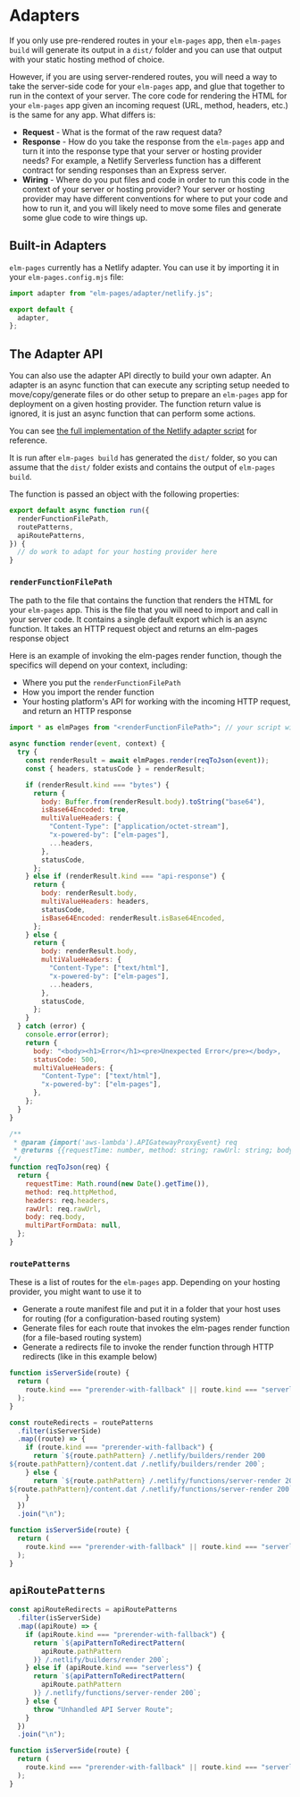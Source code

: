 # Adapters

If you only use pre-rendered routes in your `elm-pages` app, then `elm-pages build` will generate its output in a `dist/` folder and you can use that output with your static hosting method of choice.

However, if you are using server-rendered routes, you will need a way to take the server-side code for your `elm-pages` app, and glue that together to run in the context of your server. The core code for rendering the HTML for your `elm-pages` app given an incoming request (URL, method, headers, etc.) is the same for any app. What differs is:

- **Request** - What is the format of the raw request data?
- **Response** - How do you take the response from the `elm-pages` app and turn it into the response type that your server or hosting provider needs? For example, a Netlify Serverless function has a different contract for sending responses than an Express server.
- **Wiring** - Where do you put files and code in order to run this code in the context of your server or hosting provider? Your server or hosting provider may have different conventions for where to put your code and how to run it, and you will likely need to move some files and generate some glue code to wire things up.

## Built-in Adapters

`elm-pages` currently has a Netlify adapter. You can use it by importing it in your `elm-pages.config.mjs` file:

```js
import adapter from "elm-pages/adapter/netlify.js";

export default {
  adapter,
};
```

## The Adapter API

You can also use the adapter API directly to build your own adapter. An adapter is an async function that can execute any scripting setup needed to move/copy/generate files or do other setup to prepare an `elm-pages` app for deployment on a given hosting provider. The function return value is ignored, it is just an async function that can perform some actions.

You can see [the full implementation of the Netlify adapter script](https://github.com/dillonkearns/elm-pages/blob/master/adapter/netlify.js) for reference.

It is run after `elm-pages build` has generated the `dist/` folder, so you can assume that the `dist/` folder exists and contains the output of `elm-pages build`.

The function is passed an object with the following properties:

```js
export default async function run({
  renderFunctionFilePath,
  routePatterns,
  apiRoutePatterns,
}) {
  // do work to adapt for your hosting provider here
}
```

### `renderFunctionFilePath`

The path to the file that contains the function that renders the HTML for your `elm-pages` app. This is the file that you will need to import and call in your server code. It contains a single default export which is an async function. It takes an HTTP request object and returns an elm-pages response object

Here is an example of invoking the elm-pages render function, though the specifics will depend on your context, including:

- Where you put the `renderFunctionFilePath`
- How you import the render function
- Your hosting platform's API for working with the incoming HTTP request, and return an HTTP response

```js
import * as elmPages from "<renderFunctionFilePath>"; // your script will need to decide where to put this file and how to import it

async function render(event, context) {
  try {
    const renderResult = await elmPages.render(reqToJson(event));
    const { headers, statusCode } = renderResult;

    if (renderResult.kind === "bytes") {
      return {
        body: Buffer.from(renderResult.body).toString("base64"),
        isBase64Encoded: true,
        multiValueHeaders: {
          "Content-Type": ["application/octet-stream"],
          "x-powered-by": ["elm-pages"],
          ...headers,
        },
        statusCode,
      };
    } else if (renderResult.kind === "api-response") {
      return {
        body: renderResult.body,
        multiValueHeaders: headers,
        statusCode,
        isBase64Encoded: renderResult.isBase64Encoded,
      };
    } else {
      return {
        body: renderResult.body,
        multiValueHeaders: {
          "Content-Type": ["text/html"],
          "x-powered-by": ["elm-pages"],
          ...headers,
        },
        statusCode,
      };
    }
  } catch (error) {
    console.error(error);
    return {
      body: "<body><h1>Error</h1><pre>Unexpected Error</pre></body>,
      statusCode: 500,
      multiValueHeaders: {
        "Content-Type": ["text/html"],
        "x-powered-by": ["elm-pages"],
      },
    };
  }
}

/**
 * @param {import('aws-lambda').APIGatewayProxyEvent} req
 * @returns {{requestTime: number, method: string; rawUrl: string; body: string?; headers: Record<string, string>; multiPartFormData: unknown }}
 */
function reqToJson(req) {
  return {
    requestTime: Math.round(new Date().getTime()),
    method: req.httpMethod,
    headers: req.headers,
    rawUrl: req.rawUrl,
    body: req.body,
    multiPartFormData: null,
  };
}
```

### `routePatterns`

These is a list of routes for the `elm-pages` app. Depending on your hosting provider, you might want to use it to

- Generate a route manifest file and put it in a folder that your host uses for routing (for a configuration-based routing system)
- Generate files for each route that invokes the elm-pages render function (for a file-based routing system)
- Generate a redirects file to invoke the render function through HTTP redirects (like in this example below)

```js
function isServerSide(route) {
  return (
    route.kind === "prerender-with-fallback" || route.kind === "serverless"
  );
}

const routeRedirects = routePatterns
  .filter(isServerSide)
  .map((route) => {
    if (route.kind === "prerender-with-fallback") {
      return `${route.pathPattern} /.netlify/builders/render 200
${route.pathPattern}/content.dat /.netlify/builders/render 200`;
    } else {
      return `${route.pathPattern} /.netlify/functions/server-render 200
${route.pathPattern}/content.dat /.netlify/functions/server-render 200`;
    }
  })
  .join("\n");

function isServerSide(route) {
  return (
    route.kind === "prerender-with-fallback" || route.kind === "serverless"
  );
}
```

## `apiRoutePatterns`

```js
const apiRouteRedirects = apiRoutePatterns
  .filter(isServerSide)
  .map((apiRoute) => {
    if (apiRoute.kind === "prerender-with-fallback") {
      return `${apiPatternToRedirectPattern(
        apiRoute.pathPattern
      )} /.netlify/builders/render 200`;
    } else if (apiRoute.kind === "serverless") {
      return `${apiPatternToRedirectPattern(
        apiRoute.pathPattern
      )} /.netlify/functions/server-render 200`;
    } else {
      throw "Unhandled API Server Route";
    }
  })
  .join("\n");

function isServerSide(route) {
  return (
    route.kind === "prerender-with-fallback" || route.kind === "serverless"
  );
}
```
